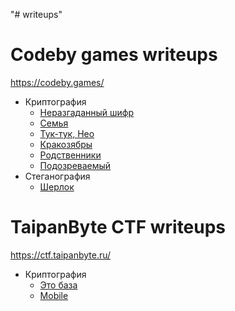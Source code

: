 "# writeups" 

# Codeby games writeups
https://codeby.games/

* Криптография
    + [Неразгаданный шифр](https://github.com/MirniyVictor/writeups/tree/main/codeby/Crypto/An%20unsolved%20cipher)
    + [Семья](https://github.com/MirniyVictor/writeups/tree/main/codeby/Crypto/Family)
    + [Тук-тук, Нео](https://github.com/MirniyVictor/writeups/tree/main/codeby/Crypto/Knockknockneo)
    + [Кракозябры](https://github.com/MirniyVictor/writeups/tree/main/codeby/Crypto/Krakoziebras)
    + [Родственники](https://github.com/MirniyVictor/writeups/tree/main/codeby/Crypto/Relatives)
    + [Подозреваемый](https://github.com/MirniyVictor/writeups/tree/main/codeby/Crypto/Suspect)
* Стеганография
    + [Шерлок](https://github.com/MirniyVictor/writeups/tree/main/codeby/Stegano/Sherlock)
 
# TaipanByte CTF writeups
https://ctf.taipanbyte.ru/

* Криптография
    + [Это база](https://github.com/MirniyVictor/writeups/tree/main/taipanbyte/Crypto/This%20is%20the%20base)
    + [Mobile](https://github.com/MirniyVictor/writeups/tree/main/taipanbyte/Crypto/Mobile)
